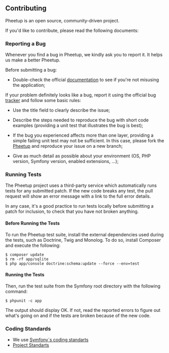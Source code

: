 Contributing
------------

Pheetup is an open source, community-driven project.

If you'd like to contribute, please read the following documents:

### Reporting a Bug

Whenever you find a bug in Pheetup, we kindly ask you to report it. It helps
us make a better Pheetup.


Before submitting a bug:

* Double-check the official [documentation](README.md) to see if you're not misusing the
  application;


If your problem definitely looks like a bug, report it using the official bug
[tracker](https://github.com/ankaraphp/pheetup/issues) and follow some basic rules:

* Use the title field to clearly describe the issue;

* Describe the steps needed to reproduce the bug with short code examples
  (providing a unit test that illustrates the bug is best);

* If the bug you experienced affects more than one layer, providing a simple
  failing unit test may not be sufficient. In this case, please fork the
  [Pheetup](https://github.com/ankaraphp/pheetup/) and reproduce your issue on a new branch;

* Give as much detail as possible about your environment (OS, PHP version,
  Symfony version, enabled extensions, ...);



### Running Tests

The Pheetup project uses a third-party service which automatically runs tests for any submitted patch.
If the new code breaks any test, the pull request will show an error message with a link to the full error details.

In any case, it's a good practice to run tests locally before submitting a patch for inclusion, to check that you have not broken anything.


#### Before Running the Tests

To run the Pheetup test suite, install the external dependencies used during the tests, such as Doctrine, Twig and Monolog.
To do so, install Composer and execute the following:

	$ composer update
	$ rm -rf app/sqlite
	$ php app/console doctrine:schema:update --force --env=test


#### Running the Tests

Then, run the test suite from the Symfony root directory with the following command:

	$ phpunit -c app

The output should display OK. If not, read the reported errors to figure out what's going on and if the tests are broken because of the new code.


### Coding Standards

- We use [Symfony`s coding standarts](https://symfony.com/doc/current/contributing/code/standards.html)
- [Project Standarts](https://github.com/AnkaraPHP/pheetup/blob/master/STANDARD.md)
